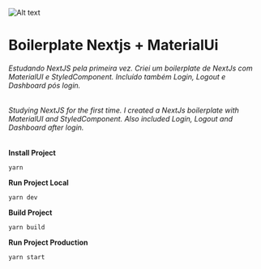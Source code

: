 ![Alt text](https://github.com/diegoMasin/maximumtech/blob/master/assets/img/logo-colorida.png)<br>

# Boilerplate Nextjs + MaterialUi
###### Estudando NextJS pela primeira vez. Criei um boilerplate de NextJs com MaterialUI e StyledComponent. Incluído também Login, Logout e Dashboard pós login.
###### Studying NextJS for the first time. I created a NextJs boilerplate with MaterialUI and StyledComponent. Also included Login, Logout and Dashboard after login.

**Install Project**
```
yarn
```

**Run Project Local**
```
yarn dev
```

**Build Project**
```
yarn build
```

**Run Project Production**
```
yarn start
```

